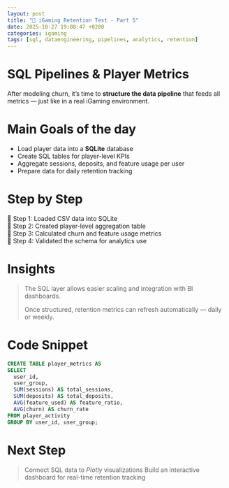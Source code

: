 ```yaml
---
layout: post
title: "🎯 iGaming Retention Test - Part 5"
date: 2025-10-27 19:08:47 +0200
categories: igaming
tags: [sql, dataengineering, pipelines, analytics, retention]
---
```


# SQL Pipelines & Player Metrics

After modeling churn, it’s time to **structure the data pipeline** that feeds all metrics — just like in a real iGaming environment.

# Main Goals of the day

- Load player data into a **SQLite** database  
- Create SQL tables for player-level KPIs  
- Aggregate sessions, deposits, and feature usage per user  
- Prepare data for daily retention tracking  

# Step by Step

📍 Step 1: Loaded CSV data into SQLite  
📍 Step 2: Created player-level aggregation table  
📍 Step 3: Calculated churn and feature usage metrics  
📍 Step 4: Validated the schema for analytics use  

# Insights

> The SQL layer allows easier scaling and integration with BI dashboards.  
>  
> Once structured, retention metrics can refresh automatically — daily or weekly.

# Code Snippet

```sql
CREATE TABLE player_metrics AS
SELECT 
  user_id,
  user_group,
  SUM(sessions) AS total_sessions,
  SUM(deposits) AS total_deposits,
  AVG(feature_used) AS feature_ratio,
  AVG(churn) AS churn_rate
FROM player_activity
GROUP BY user_id, user_group;
```
# Next Step

> Connect SQL data to _Plotly_ visualizations
> Build an interactive dashboard for real-time retention tracking
